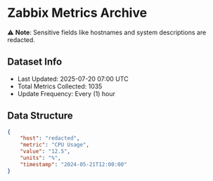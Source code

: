 # Zabbix Metrics Archive

⚠️ **Note**: Sensitive fields like hostnames and system descriptions are redacted.

## Dataset Info
- Last Updated: 2025-07-20 07:00 UTC
- Total Metrics Collected: 1035
- Update Frequency: Every (1) hour

## Data Structure
```json
{
    "host": "redacted",
    "metric": "CPU Usage",
    "value": "12.5",
    "units": "%",
    "timestamp": "2024-05-21T12:00:00"
}
```
